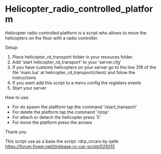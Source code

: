 # Helicopter_radio_controlled_platform

Helicopter radio controlled platform is a script who allows to move the helicopters on the floor with a radio controller.

Setup:
1) Place helicopter_rd_transport folder in your resouces folder.
2) Add 'start helicopter_rd_transport' to your 'server.cfg'
3) If you have customs helicopters on your server go to the line 318 of the file 'main.lua' at helicopter_rd_transport/client/ and folow the instructions
4) If you want add this script to a menu config the registers events
5) Start your server

How to use:
 - For do spawn the platform tap the command '/start_transport'
 - For delete the platform tap the command '/stop'
 - For attach or detach the helicopter press 'E'
 - For move the platform press the arrows
 
 Thank you

This script use as a base the script:
rdrp_rccars by qalle
https://forum.fivem.net/t/release-rc-car-script/525015
